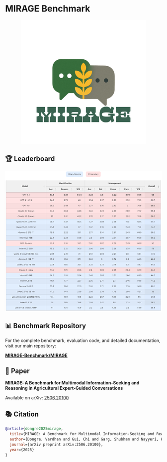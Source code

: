 # MIRAGE Benchmark

<div align="center">
  <img src="data-logo.png" alt="MIRAGE Data Logo" width="400"/>
</div>

## 🏆 Leaderboard

<div align="center">
  <img src="Leaderboard-mmst.png" alt="MIRAGE Leaderboard" width="600"/>
</div>

## 📊 Benchmark Repository

For the complete benchmark, evaluation code, and detailed documentation, visit our main repository:

**[MIRAGE-Benchmark/MIRAGE](https://github.com/MIRAGE-Benchmark/MIRAGE)**

## 📄 Paper

**MIRAGE: A Benchmark for Multimodal Information-Seeking and Reasoning in Agricultural Expert-Guided Conversations**

Available on arXiv: [2506.20100](https://arxiv.org/abs/2506.20100)

## 📚 Citation

```bibtex
@article{dongre2025mirage,
  title={MIRAGE: A Benchmark for Multimodal Information-Seeking and Reasoning in Agricultural Expert-Guided Conversations},
  author={Dongre, Vardhan and Gui, Chi and Garg, Shubham and Nayyeri, Hooshang and Tur, Gokhan and Hakkani-T{\"u}r, Dilek and Adve, Vikram S},
  journal={arXiv preprint arXiv:2506.20100},
  year={2025}
}
```